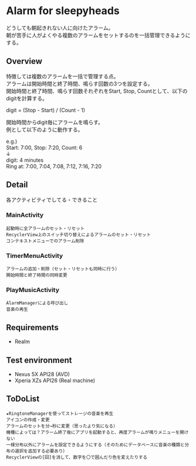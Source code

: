 # Alarm for sleepyheads

どうしても朝起きれない人に向けたアラーム。  
朝が苦手に人がよくやる複数のアラームをセットするのを一括管理できるようにする。  

## Overview

特徴しては複数のアラームを一括で管理する点。  
アラームは開始時間と終了時間、鳴らす回数の3つを設定する。  
開始時間と終了時間、鳴らす回数それぞれをStart, Stop, Countとして、以下のdigitを計算する。 
 
digit = (Stop - Start) / (Count - 1) 
 
開始時間からdigit毎にアラームを鳴らす。  
例として以下のように動作する。 

e.g.)  
Start: 7:00, Stop: 7:20, Count: 6  
↓  
digit: 4 minutes  
Ring at: 7:00, 7:04, 7:08, 7:12, 7:16, 7:20  

## Detail

各アクティビティでしてる・できること

### MainActivity
```
起動時に全アラームのセット・リセット
RecyclerView上のスイッチ切り替えによるアラームのセット・リセット
コンテキストメニューでのアラーム削除
```

### TimerMenuActivity
```
アラームの追加・削除（セット・リセットも同時に行う）
開始時間と終了時間の同時変更
```

### PlayMusicActivity
```
AlarmManagerによる呼び出し
音楽の再生
```

## Requirements
- Realm

## Test environment
- Nexus 5X API28 (AVD)
- Xperia XZs API26 (Real machine)

## ToDoList
```
★RingtoneManagerを使ってストレージの音楽を再生  
アイコンの作成・変更  
アラームのセットを分→秒に変更（思ったより気になる）  
機種によっては？アラーム終了後にアプリを起動すると、再度アラームが鳴りメニューを開けない  
一様分布以外にアラームを設定できるようにする（そのためにデータベースに音楽の種類と分布の選択を追加する必要あり）
RecyclerViewの[回]を消して、数字を〇で囲んだり色を変えたりする  
```
